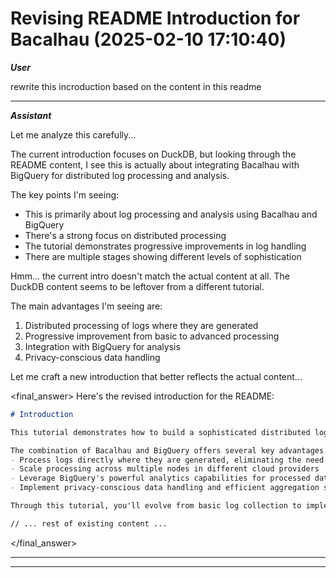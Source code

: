 <!-- Generated by SpecStory -->

# Revising README Introduction for Bacalhau (2025-02-10 17:10:40)

_**User**_

rewrite this incroduction based on the content in this readme

---

_**Assistant**_

<contemplator>
Let me analyze this carefully...

The current introduction focuses on DuckDB, but looking through the README content, I see this is actually about integrating Bacalhau with BigQuery for distributed log processing and analysis. 

The key points I'm seeing:
- This is primarily about log processing and analysis using Bacalhau and BigQuery
- There's a strong focus on distributed processing
- The tutorial demonstrates progressive improvements in log handling
- There are multiple stages showing different levels of sophistication

Hmm... the current intro doesn't match the actual content at all. The DuckDB content seems to be leftover from a different tutorial.

The main advantages I'm seeing are:
1. Distributed processing of logs where they are generated
2. Progressive improvement from basic to advanced processing
3. Integration with BigQuery for analysis
4. Privacy-conscious data handling

Let me craft a new introduction that better reflects the actual content...

</contemplator>

<final_answer>
Here's the revised introduction for the README:

````markdown:data-engineering/bigquery-with-bacalhau/README.md
# Introduction

This tutorial demonstrates how to build a sophisticated distributed log processing pipeline using Bacalhau and Google BigQuery. You'll learn how to process and analyze logs across distributed nodes, with progressively more advanced techniques for handling, sanitizing, and aggregating log data.

The combination of Bacalhau and BigQuery offers several key advantages:
- Process logs directly where they are generated, eliminating the need for centralized collection
- Scale processing across multiple nodes in different cloud providers
- Leverage BigQuery's powerful analytics capabilities for processed data
- Implement privacy-conscious data handling and efficient aggregation strategies

Through this tutorial, you'll evolve from basic log collection to implementing a production-ready system with privacy protection and smart aggregation. Whether you're handling application logs, system metrics, or security events, this pipeline provides a robust foundation for distributed log analytics.

// ... rest of existing content ...
````

</final_answer>

---



---

